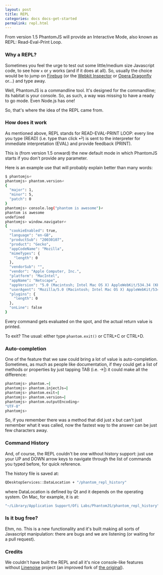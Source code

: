 ```yaml
---
layout: post
title: REPL
categories: docs docs-get-started
permalink: repl.html
---
```


From version 1.5 PhantomJS will provide an Interactive Mode, also known as REPL: Read-Eval-Print Loop.

### Why a REPL?

Sometimes you feel the urge to test out some little/medium size Javascript code, to see how `x` or `y` works (and if it does at all). So, usually the choice would be to jump on [Firebug](http://getfirebug.com/) (or the [Webkit Inspector](http://trac.webkit.org/wiki/Web%20Inspector) or [Opera Dragonfly](http://www.opera.com/dragonfly/) or...) and type away.

Well, PhantomJS is a commandline tool. It's designed for the commandline; its habitat is your console. So, as such, a way was missing to have a ready to go mode. Even Node.js has one!

So, that's where the idea of the REPL came from.

### How does it work

As mentioned above, REPL stands for READ-EVAL-PRINT LOOP: every line you type (READ) (i.e. type than click ⏎) is sent to the interpreter for immediate interpretation (EVAL) and provide feedback (PRINT).

This is (from version 1.5 onward) the new default mode in which PhantomJS starts if you don't provide any parameter.

Here is an example use that will probably explain better than many words:

```bash
$ phantomjs⏎
phantomjs> phantom.version⏎
{
  "major": 1,
  "minor": 5,
  "patch": 0
}
phantomjs> console.log("phantom is awesome")⏎
phantom is awesome
undefined
phantomjs> window.navigator⏎
{
  "cookieEnabled": true,
  "language": "en-GB",
  "productSub": "20030107",
  "product": "Gecko",
  "appCodeName": "Mozilla",
  "mimeTypes": {
    "length": 0
  },
  "vendorSub": "",
  "vendor": "Apple Computer, Inc.",
  "platform": "MacIntel",
  "appName": "Netscape",
  "appVersion": "5.0 (Macintosh; Intel Mac OS X) AppleWebKit/534.34 (KHTML, like Gecko) PhantomJS/1.6.0 (development) Safari/534.34",
  "userAgent": "Mozilla/5.0 (Macintosh; Intel Mac OS X) AppleWebKit/534.34 (KHTML, like Gecko) PhantomJS/1.6.0 (development) Safari/534.34",
  "plugins": {
    "length": 0
  },
  "onLine": false
}
```

Every command gets evaluated on the spot, and the actual return value is printed.

To exit? The usual: either type `phantom.exit()` or CTRL+C or CTRL+D.

### Auto-completion

One of the feature that we saw could bring a lot of value is auto-completion. Sometimes, as much as people like documentation, if they could get a list of methods or properties by just tapping TAB (i.e. →|) it could make all the difference:

```bash
phantomjs> phantom.→|
phantomjs> phantom.injectJs→|
phantomjs> phantom.exit→|
phantomjs> phantom.version→|
phantomjs> phantom.outputEncoding⏎
"UTF-8"
phantomjs>
```

So, if you remember there was a method that did just x but can't just remember what it was called, now the fastest way to the answer can be just few characters away.

### Command History

And, of course, the REPL couldn't be one without history support: just use your UP and DOWN arrow keys to navigate through the list of commands you typed before, for quick reference.

The history file is saved at:

```bash
QDesktopServices::DataLocation + "/phantom_repl_history"
```

where DataLocation is defined by Qt and it depends on the operating system. On Mac, for example, it is at:

```bash
"~/Library/Application Support/Ofi Labs/PhantomJS/phantom_repl_history"
```

### Is it bug free?

Ehm, no. This is a new functionality and it's built making all sorts of Javascript manipulation: there are bugs and we are listening (or waiting for a pull request).

### Credits

We couldn't have built the REPL and all it's nice console-like features without [Linenoise](https://github.com/tadmarshall/linenoise) project (an improved fork of [the original](https://github.com/antirez/linenoise)).
